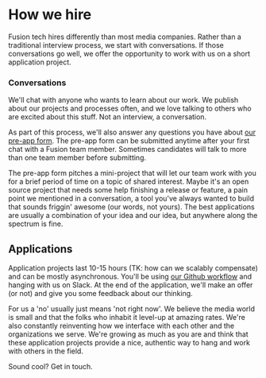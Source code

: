 # How we hire
Fusion tech hires differently than most media companies. Rather than a traditional interview process, we start with conversations. If those conversations go well, we offer the opportunity to work with us on a short application project.

### Conversations
We'll chat with anyone who wants to learn about our work. We publish about our projects and processes often, and we love talking to others who are excited about this stuff. Not an interview, a conversation. 

As part of this process, we'll also answer any questions you have about [our pre-app form](https://docs.google.com/forms/d/1OAb8FebRcfqCRBHx3CYY1kxibJFw9VORHhV14KLadeI/viewform). The pre-app form can be submitted anytime after your first chat with a Fusion team member. Sometimes candidates will talk to more than one team member before submitting.

The pre-app form pitches a mini-project that will let our team work with you for a brief period of time on a topic of shared interest. Maybe it's an open source project that needs some help finishing a release or feature, a pain point we mentioned in a conversation, a tool you've always wanted to build that sounds friggin' awesome (our words, not yours). The best applications are usually a combination of your idea and our idea, but anywhere along the spectrum is fine.

## Applications
Application projects last 10-15 hours (TK: how can we scalably compensate) and can be mostly asynchronous. You'll be using [our Github workflow](http://fusion.net/story/109294/how-we-use-github-to-release-quality-code-at-fusion/) and hanging with us on Slack. At the end of the application, we'll make an offer (or not) and give you some feedback about our thinking. 

For us a 'no' usually just means 'not right now'. We believe the media world is small and that the folks who inhabit it level-up at amazing rates. We're also constantly reinventing how we interface with each other and the organizations we serve. We're growing as much as you are and think that these application projects provide a nice, authentic way to hang and work with others in the field.

Sound cool? Get in touch.
